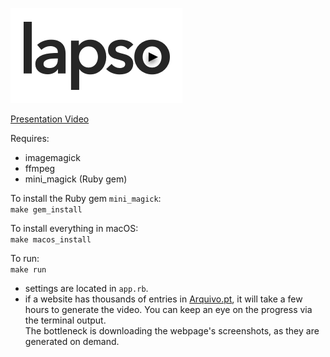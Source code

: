 ![](lapso_logo.png)

[Presentation Video](https://youtu.be/45GLf49cI6w)

Requires:  
- imagemagick
- ffmpeg  
- mini_magick (Ruby gem)

To install the Ruby gem ``mini_magick``:  
``make gem_install``

To install everything in macOS:  
``make macos_install``

To run:  
``make run``

- settings are located in ``app.rb``.  
- if a website has thousands of entries in [Arquivo.pt](https://arquivo.pt), it will take a few hours to generate the video. You can keep an eye on the progress via the terminal output.  
The bottleneck is downloading the webpage's screenshots, as they are generated on demand.